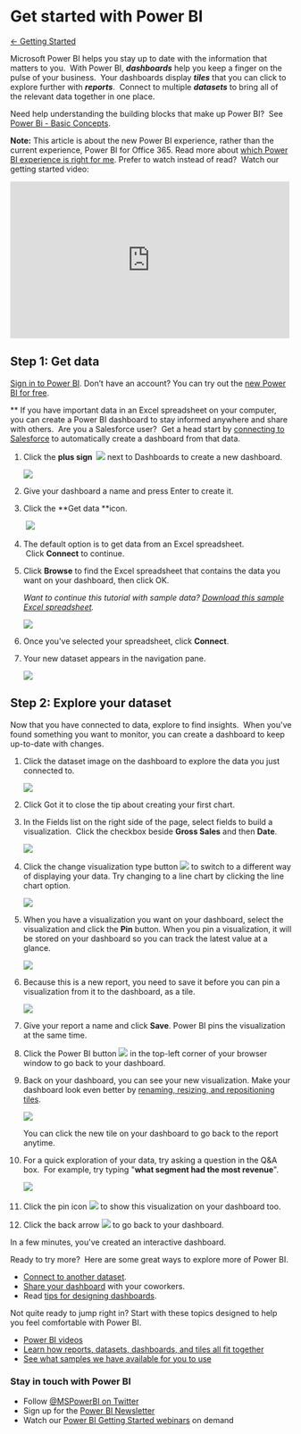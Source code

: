 <properties 
   pageTitle="Get started with Power BI" 
   description="Get started with Power BI" 
   services="powerbi" 
   documentationCenter="" 
   authors="v-anpasi" 
   manager="mblythe" 
   editor=""
   tags=""/>
 
<tags
   ms.service="powerbi"
   ms.devlang="NA"
   ms.topic="article"
   ms.tgt_pltfrm="NA"
   ms.workload="powerbi"
   ms.date="06/18/2015"
   ms.author="v-anpasi"/>

# Get started with Power BI
[← Getting Started](https://support.powerbi.com/knowledgebase/topics/63037-getting-started)

Microsoft Power BI helps you stay up to date with the information that matters to you.  With Power BI, ***dashboards*** help you keep a finger on the pulse of your business.  Your dashboards display ***tiles*** that you can click to explore further with ***reports***.  Connect to multiple ***datasets*** to bring all of the relevant data together in one place.

Need help understanding the building blocks that make up Power BI?  See [Power Bi - Basic Concepts](http://support.powerbi.com/knowledgebase/articles/487029-power-bi-preview-basic-concepts). 

**Note:** This article is about the new Power BI experience, rather than the current experience, Power BI for Office 365. Read more about [which Power BI experience is right for me](https://support.powerbi.com/knowledgebase/articles/492388).
Prefer to watch instead of read?  Watch our getting started video:

<p><span><iframe width="500" height="281" frameborder="0" data-embed-url="https://www.youtube.com/watch?v=UE001nxTKqg" allowfullscreen="" scrolling="no" src="https://cdn.embedly.com/widgets/media.html?src=https%3A%2F%2Fwww.youtube.com%2Fembed%2FUE001nxTKqg%3Fwmode%3Dtransparent%26feature%3Doembed&amp;wmode=transparent&amp;url=https%3A%2F%2Fwww.youtube.com%2Fwatch%3Fv%3DUE001nxTKqg&amp;image=https%3A%2F%2Fi.ytimg.com%2Fvi%2FUE001nxTKqg%2Fhqdefault.jpg&amp;key=92cb8bc08566453cb1d8d02838cb7b06&amp;type=text%2Fhtml&amp;schema=youtube" class="embedly-embed"></iframe></span><br></p>


## Step 1: Get data

[Sign in to Power BI](http://www.powerbi.com/). Don’t have an account? You can try out the [new Power BI for free](http://www.powerbi.com/ "try out the new Power BI for free").

** If you have important data in an Excel spreadsheet on your computer, you can create a Power BI dashboard to stay informed anywhere and share with others.  Are you a Salesforce user?  Get a head start by [connecting to Salesforce](http://support.powerbi.com/knowledgebase/articles/424863) to automatically create a dashboard from that data.

1.  Click the **plus sign  ![](media/powerbi-service-get-started/PBI_PlusIcon.png)**﻿ next to Dashboards to create a new dashboard.  

    ![](media/powerbi-service-get-started/gettingstart1.png)
2.  ﻿Give your dashboard a name and press Enter to create it.
    
3.  Click the **Get data **﻿icon.  

    ﻿ ![](media/powerbi-service-get-started/PBI_GetData.png)
4.  **﻿**﻿The default option is to get data from an Excel spreadsheet.  Click **Connect** ﻿to continue.

5.  Click **﻿Browse** ﻿to find the Excel spreadsheet that contains the data you want on your dashboard, then click OK.

    *﻿﻿Want to continue this tutorial with sample data? [Download this sample Excel spreadsheet](http://go.microsoft.com/fwlink/?LinkID=521962).*

    ![](media/powerbi-service-get-started/gettingstart2.png)
    
6.  Once you've selected your spreadsheet, click **Connect**.
7.  Your new dataset appears in the navigation pane.

    ![](media/powerbi-service-get-started/gettingstart3.png)
    

## Step 2: Explore your dataset

Now that you have connected to data, explore to find insights.  When you've found something you want to monitor, you can create a dashboard to keep up-to-date with changes.

1.  Click the dataset image on the dashboard to explore the data you just connected to.
    
    ![](media/powerbi-service-get-started/gettingstart4.png)
2.  Click Got it to close the tip about creating your first chart.
3.  In the Fields list on the right side of the page, select fields to build a visualization.  Click the checkbox beside **﻿Gross Sales**﻿ and then **﻿Date**﻿.

    ![](media/powerbi-service-get-started/fields.png)
    
4.  Click the change visualization type button ![](media/powerbi-service-get-started/change-viz-icon.png) to switch to a different way of displaying your data. Try changing to a line chart by clicking the line chart option.

	![](media/powerbi-service-get-started/gettingstart5.png)
5.  When you have a visualization you want on your dashboard, select the visualization and click the **﻿Pin** ﻿button. When you pin a visualization, it will be stored on your dashboard so you can track the latest value at a glance.

    ![](media/powerbi-service-get-started/pin.png)
    
6.  Because this is a new report, you need to save it before you can pin a visualization from it to the dashboard, as a tile. 

    ![](media/powerbi-service-get-started/PBI_GetStartSaveB4Pin.png)
    
7.  Give your report a name and click **Save**. Power BI pins the visualization at the same time.
8.  Click the Power BI button ![](media/powerbi-service-get-started/PBI_WaffleIcon.png) in the top-left corner of your browser window to go back to your dashboard. 

9.  Back on your dashboard, you can see your new visualization. Make your dashboard look even better by [renaming, resizing, and repositioning tiles](http://support.powerbi.com/knowledgebase/articles/424878).﻿﻿

    ![](media/powerbi-service-get-started/gettingstart6.png)
    
    You can click the new tile on your dashboard to go back to the report anytime.
    
10. For a quick exploration of your data, try asking a question in the Q&A box.  For example, try typing "**what segment had the most revenue**".﻿

    ﻿![](media/powerbi-service-get-started/PBI_GetStartQnA.png)
11. Click the pin icon ![](media/powerbi-service-get-started/PBI_PinIcon.png) to show this visualization on your dashboard too.
12. Click the back arrow ![](media/powerbi-service-get-started/PBI_QABackArrow.png) to go back to your dashboard.

In a few minutes, you've created an interactive dashboard.

Ready to try more?  Here are some great ways to explore more of Power BI.

-   [Connect to another dataset](https://powerbi.uservoice.com/knowledgebase/articles/434354).
-   [Share your dashboard](http://support.powerbi.com/knowledgebase/articles/431008-share-a-dashboard) with your coworkers.
-   Read [tips for designing dashboards](http://support.powerbi.com/knowledgebase/articles/433616-tips-for-designing-a-great-dashboard).

Not quite ready to jump right in? Start with these topics designed to help you feel comfortable with Power BI.

-   [Power BI videos](http://support.powerbi.com/knowledgebase/articles/475702-power-bi-preview-videos)
-   [Learn how reports, datasets, dashboards, and tiles all fit together](http://support.powerbi.com/knowledgebase/articles/487029-power-bi-preview-basic-concepts)
-   [See what samples we have available for you to use](http://support.powerbi.com/knowledgebase/articles/471112-sample-datasets)

### Stay in touch with Power BI

-   Follow [@MSPowerBI on Twitter](https://twitter.com/mspowerbi)
-   Sign up for the [Power BI Newsletter](http://www.microsoft.com/en-us/powerBI/newsletter.aspx)
-   Watch our [Power BI Getting Started webinars](http://www.microsoft.com/en-us/powerBI/webinars.aspx) on demand